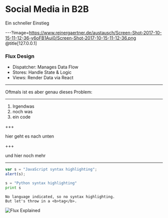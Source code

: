 # Social Media in B2B

Ein schneller Einstieg

---?image=https://www.reinergaertner.de/austausch/Screen-Shot-2017-10-15-11-12-36-y6oFB1Auj0/Screen-Shot-2017-10-15-11-12-36.png
@title[127.0.0.1]

### Flux Design

- Dispatcher: Manages Data Flow
- Stores: Handle State & Logic
- Views: Render Data via React

---

Oftmals ist es aber genau dieses Problem:

---

1. Irgendwas
2. noch was
3. ein code

+++

hier geht es nach unten

+++

und hier noch mehr

---

```javascript
var s = "JavaScript syntax highlighting";
alert(s);
```
 
```python
s = "Python syntax highlighting"
print s
```
 
```
No language indicated, so no syntax highlighting. 
But let's throw in a <b>tag</b>.
```


![Flux Explained](https://facebook.github.io/flux/img/flux-simple-f8-diagram-explained-1300w.png)

